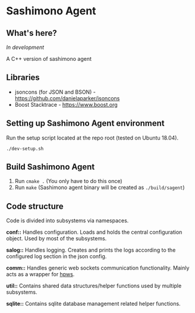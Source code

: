 # Sashimono Agent

## What's here?
*In development*

A C++ version of sashimono agent

## Libraries
* jsoncons (for JSON and BSON) - https://github.com/danielaparker/jsoncons
* Boost Stacktrace - https://www.boost.org

## Setting up Sashimono Agent environment
Run the setup script located at the repo root (tested on Ubuntu 18.04).
```
./dev-setup.sh
```

## Build Sashimono Agent
1. Run `cmake .` (You only have to do this once)
1. Run `make` (Sashimono agent binary will be created as `./build/sagent`)

## Code structure
Code is divided into subsystems via namespaces.

**conf::** Handles configuration. Loads and holds the central configuration object. Used by most of the subsystems.

**salog::** Handles logging. Creates and prints the logs according to the configured log section in the json config.

**comm::** Handles generic web sockets communication functionality. Mainly acts as a wrapper for [hpws](https://github.com/RichardAH/hpws).

**util::** Contains shared data structures/helper functions used by multiple subsystems.

**sqlite::** Contains sqlite database management related helper functions.